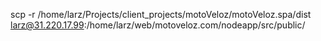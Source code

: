 scp -r  /home/larz/Projects/client_projects/motoVeloz/motoVeloz.spa/dist larz@31.220.17.99:/home/larz/web/motoveloz.com/nodeapp/src/public/

